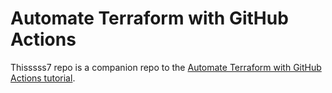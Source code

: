 # Automate Terraform with GitHub Actions

Thisssss7 repo is a companion repo to the [Automate Terraform with GitHub Actions tutorial](https://developer.hashicorp.com/terraform/tutorials/automation/github-actions).
